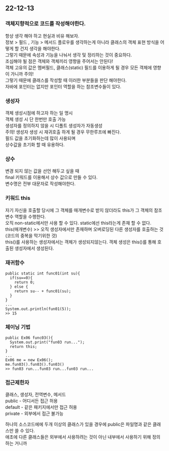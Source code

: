 ## 22-12-13

### 객체지향적으로 코드를 작성해야한다.   
항상 생각 해야 하고 현실과 비유 해보자.   
정보 > 필드 , 기능 > 메서드
플로우를 생각하는게 아니라 클래스의 객체 표현 방식을 어떻게 할 건지 생각을 해야한다.   
그렇기 때문에 속성과 기능을 나눠서 생각 및 정리하는 것이 중요하다.    
조심해야 될 점은 객체와 객체끼리 영향을 주어서는 안된다!    
객체 고유의 값은 멤버필드, 클래스(static) 필드를 이용하게 될 경우 모든 객체에 영향이 가니까 주의!    
그렇기 때문에 클래스를 작성할 때 이러한 부분들을 판단 해야한다.    
자바에 포인터는 없지만 포인터 역할을 하는 참조변수들이 있다.    

### 생성자
객체 생성시점에 하고자 하는 일 명시    
객체 생성 시 단 한번만 호출 가능    
생성자를 정의하지 않을  시 디폴트 생성자가 자동생성    
주의! 생성자 생성 시 재귀호출 하게 될 경우 무한루프에 빠진다.    
필드 값을 초기화하는데 많이 사용되며    
상수값을 초기화 할 때 유용하다.    

### 상수
변경 되지 않는 값을 선언 해두고 싶을 때   
final 키워드를 이용해서 상수 값으로 만들 수 있다.    
변수명은 전부 대문자로 작성해야한다.    

### 키워드 this
자기 자신을 호출할 당시에 그 객체를 매개변수로 받지 않더라도 this가 그 객체의 참조변수 역할을 수행한다.    
오직 non-static에서만 사용 할 수 있다. static에선 this라는게 존재 할 수 없다.   
this(매개변수) >> 오직 생성자에서만 존재하며 오버로딩된 다른 생성자를 호출하는 것(코드의 중복을 막기위한 것)    
this()를 사용하는 생성자에서는 객체가 생성되지않는다. 객체 생성은 this()를 통해 호출된 생성자에서 생성된다.    

### 재귀함수
```
public static int func01(int su){
  if(su==0){
    return 0;
  } else {
    return su-- + func01(su);
  }
}
...
System.out.println(fun01(5));
>> 15
```
### 체이닝 기법
```
public Ex06 func03(){
  System.out.print("fun03 run...");
  return this;
}
...
Ex06 me = new Ex06();
me.fun03().fun03().fun03()
>> fun03 run...fun03 run...fun03 run...
```
### 접근제한자
클래스, 생성자, 전역변수, 메서드   
public - 어디서든 접근 허용    
default - 같은 패키지에서만 접근 허용   
private - 외부에서 접근 불가능    

하나의 소스코드에에 두개 이상의 클래스가 있을 경우에 public은 파일명과 같은 클래스만 쓸 수 있다.    
애초에 다른 클래스들은 외부에서 사용하려는 것이 아닌 내부에서 사용하기 위해 정의 하는 거니까    


